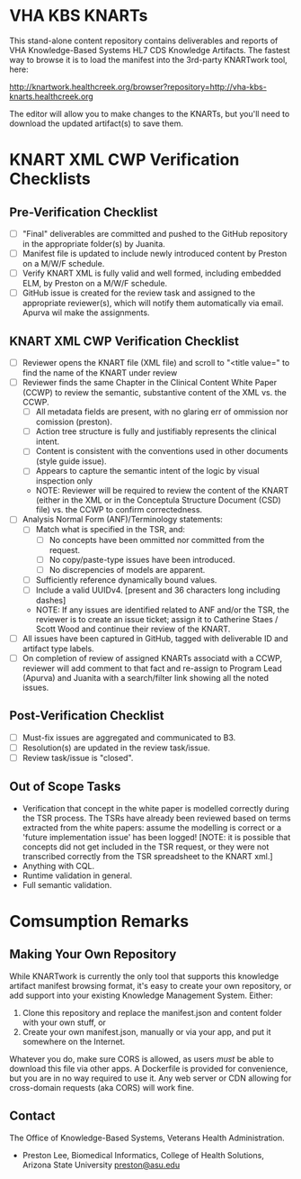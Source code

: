 # VHA KBS KNARTs

This stand-alone content repository contains deliverables and reports of VHA Knowledge-Based Systems HL7 CDS Knowledge Artifacts. The fastest way to browse it is to load the manifest into the 3rd-party KNARTwork tool, here:

http://knartwork.healthcreek.org/browser?repository=http://vha-kbs-knarts.healthcreek.org

The editor will allow you to make changes to the KNARTs, but you'll need to download the updated artifact(s) to save them. 

# KNART XML CWP Verification Checklists

## Pre-Verification Checklist
- [ ] "Final" deliverables are committed and pushed to the GitHub repository in the appropriate folder(s) by Juanita.
- [ ] Manifest file is updated to include newly introduced content by Preston on a M/W/F schedule.
- [ ] Verify KNART XML is fully valid and well formed, including embedded ELM, by Preston on a M/W/F schedule.
- [ ] GitHub issue is created for the review task and assigned to the appropriate reviewer(s), which will notify them automatically via email.  Apurva wil make the assignments.

## KNART XML CWP Verification Checklist 

- [ ] Reviewer opens the KNART file (XML file) and scroll to "<title value=" to find the name of the KNART under review
- [ ] Reviewer finds the same Chapter in the Clinical Content White Paper (CCWP) to review the semantic, substantive content of the XML vs. the CCWP.
	- [ ] All metadata fields are present, with no glaring err of ommission nor comission (preston).
	- [ ] Action tree structure is fully and justifiably represents the clinical intent. 
	- [ ] Content is consistent with the conventions used in other documents (style guide issue).
	- [ ] Appears to capture the semantic intent of the logic by visual inspection only
	- NOTE: Reviewer will be required to review the content of the KNART (either in the XML or in the Conceptula Structure Document (CSD) file) vs. the CCWP to confirm correctedness.
- [ ] Analysis Normal Form (ANF)/Terminology statements:
	- [ ] Match what is specified in the TSR, and:
		- [ ] No concepts have been ommitted nor committed from the request.
		- [ ] No copy/paste-type issues have been introduced.
		- [ ] No discrepencies of models are apparent.
	- [ ] Sufficiently reference dynamically bound values.
	- [ ] Include a valid UUIDv4. [present and 36 characters long including dashes]
	- NOTE: If any issues are identified related to ANF and/or the TSR, the reviewer is to create an issue ticket; assign it to 		Catherine Staes / Scott Wood and continue their review of the KNART.
- [ ] All issues have been captured in GitHub, tagged with deliverable ID and artifact type labels.
- [ ] On completion of review of assigned KNARTs associatd with a CCWP, reviewer will add comment to that fact and re-assign to Program Lead (Apurva) and Juanita with a search/filter link showing all the noted issues.

## Post-Verification Checklist
- [ ] Must-fix issues are aggregated and communicated to B3.
- [ ] Resolution(s) are updated in the review task/issue.
- [ ] Review task/issue is "closed".

## Out of Scope Tasks
* Verification that concept in the white paper is modelled correctly during the TSR process. The TSRs have already been reviewed based on terms extracted from the white papers: assume the modelling is correct or a 'future implementation issue' has been logged! [NOTE: it is possible that concepts did not get included in the TSR request, or they were not transcribed correctly from the TSR spreadsheet to the KNART xml.]
* Anything with CQL.
* Runtime validation in general.
* Full semantic validation. 


# Comsumption Remarks

## Making Your Own Repository

While KNARTwork is currently the only tool that supports this knowledge artifact manifest browsing format, it's easy to create your own repository, or add support into your existing Knowledge Management System. Either:

1. Clone this repository and replace the manifest.json and content folder with your own stuff, or
1. Create your own manifest.json, manually or via your app, and put it somewhere on the Internet.

Whatever you do, make sure CORS is allowed, as users _must_ be able to download this file via other apps. A Dockerfile is provided for convenience, but you are in no way required to use it. Any web server or CDN allowing for cross-domain requests (aka CORS) will work fine.

## Contact

The Office of Knowledge-Based Systems, Veterans Health Administration.

* Preston Lee, Biomedical Informatics, College of Health Solutions, Arizona State University <preston@asu.edu>
